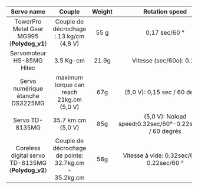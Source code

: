 | Servo name | Couple | Weight| Rotation speed | Price | Reference |
| :---: | :---: | :---: | :---: | :---: | :---: | 
|TowerPro Metal Gear MG995 (**Polydog_v1**)| Couple de décrochage : 13 kg/cm (4,8 V)|55 g | 0,17 sec/60 ° | / | https://www.youtube.com/channel/UCp-MOXWuPocJWpOKq-EK11g |
|Servomoteur HS-85MG Hitec | 3.5 Kg-cm | 21.9g | Vitesse (sec/60o): 0.13 | 33,20 € | https://www.robotshop.com/eu/fr/servo-moteur-hs85mg-hitec.html |
|Servo numérique étanche DS3225MG|maximum torque can reach 21kg.cm (5,0 V)| 67g|(5,0 V): 0,15 sec / 60 degrés|23,99€|https://www.amazon.fr/dp/B08BZNSLQF?tag=takoe-21&linkCode=osi&th=1&psc=1&keywords=Servomoteurs|
|Servo TD-8135MG|35.7 km cm (5,0 V)| 85g|(5,0 V): Noload speed:0.32sec/60°-0.22sec/60° / 60 degrés|$17.99 |https://www.ebay.com/itm/283885400511|
|Coreless digital servo TD-8135MG (**Polydog_v2**)|Couple de décrochage de pointe: 32.7kg.cm - 35.2kg.cm| 56g|Vitesse à vide: 0.32sec/60 ° - 0.22sec/60 °|13,90 euros |https://fr.aliexpress.com/item/4000538643378.html?spm=a2g0o.productlist.0.0.124728e3ipdyHZ&algo_pvid=623c1602-090d-495e-88b1-25c97bc5e5fa&algo_exp_id=623c1602-090d-495e-88b1-25c97bc5e5fa-0&pdp_ext_f=%7B%22sku_id%22%3A%2210000002764012600%22%7D&pdp_pi=-1%3B12.46%3B-1%3B-1%40salePrice%3BEUR%3Bsearch-mainSearch|

